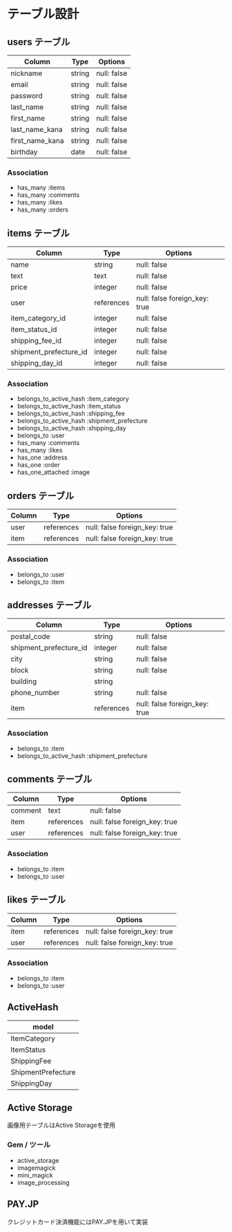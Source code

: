 # テーブル設計

## users テーブル

| Column          | Type   | Options     |
| --------------- | ------ | ----------- |
| nickname        | string | null: false |
| email           | string | null: false |
| password        | string | null: false |
| last_name       | string | null: false |
| first_name      | string | null: false |
| last_name_kana  | string | null: false |
| first_name_kana | string | null: false |
| birthday        | date   | null: false |

### Association

- has_many :items
- has_many :comments
- has_many :likes
- has_many :orders


## items テーブル

| Column                 | Type       | Options                       |
| ---------------------- | ---------- | ----------------------------- |
| name                   | string     | null: false                   |
| text                   | text       | null: false                   |
| price                  | integer    | null: false                   |
| user                   | references | null: false foreign_key: true |
| item_category_id       | integer    | null: false                   |
| item_status_id         | integer    | null: false                   |
| shipping_fee_id        | integer    | null: false                   |
| shipment_prefecture_id | integer    | null: false                   |
| shipping_day_id        | integer    | null: false                   |


### Association

- belongs_to_active_hash :item_category
- belongs_to_active_hash :item_status
- belongs_to_active_hash :shipping_fee
- belongs_to_active_hash :shipment_prefecture
- belongs_to_active_hash :shipping_day
- belongs_to             :user
- has_many               :comments
- has_many               :likes
- has_one                :address
- has_one                :order
- has_one_attached       :image


## orders テーブル

| Column | Type       | Options                       |
| ------ | ---------- | ----------------------------- |
| user   | references | null: false foreign_key: true |
| item   | references | null: false foreign_key: true |

### Association

- belongs_to :user
- belongs_to :item


## addresses テーブル

| Column                 | Type       | Options                       |
| ---------------------- | ---------- | ----------------------------- |
| postal_code            | string     | null: false                   |
| shipment_prefecture_id | integer    | null: false                   |
| city                   | string     | null: false                   |
| block                  | string     | null: false                   |
| building               | string     |                               |
| phone_number           | string     | null: false                   |
| item                   | references | null: false foreign_key: true |

### Association

- belongs_to :item
- belongs_to_active_hash :shipment_prefecture

## comments テーブル

| Column  | Type       | Options                       |
| ------- | ---------- | ----------------------------- |
| comment | text       | null: false                   |
| item    | references | null: false foreign_key: true |
| user    | references | null: false foreign_key: true |

### Association

- belongs_to :item
- belongs_to :user

## likes テーブル

| Column    | Type       | Options                       |
| --------- | ---------- | ----------------------------- |
| item      | references | null: false foreign_key: true |
| user      | references | null: false foreign_key: true |

### Association

- belongs_to :item
- belongs_to :user

## ActiveHash 

| model              |
| ------------------ |
| ItemCategory       |
| ItemStatus         |
| ShippingFee        |
| ShipmentPrefecture |
| ShippingDay        |

## Active Storage 
画像用テーブルはActive Storageを使用

### Gem / ツール
- active_storage
- imagemagick
- mini_magick
- image_processing

## PAY.JP
クレジットカード決済機能にはPAY.JPを用いて実装
